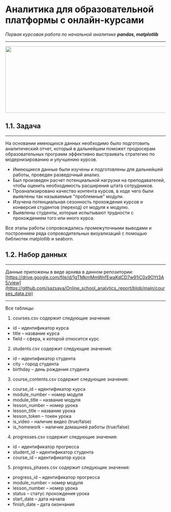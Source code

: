 # Аналитика для образовательной платформы с онлайн-курсами
*Первая курсовая работа по начальной аналитике*
***pandas, matplotlib***
***
<img src="https://img.freepik.com/free-vector/online-education-learning-set-isolated-icons-characters-teachers-tutors-with-computer-images-vector-illustration_1284-67931.jpg?t=st=1743082541~exp=1743086141~hmac=63a74460b27a02e30fad787a430f304063dc2e135f00d8a6014759a8600a2bf6&w=1380" width="626" height="209" />

## 1.1. Задача
***
На основании имеющихся данных необходимо было подготовить аналитический отчет, который в дальнейшем поможет продюсерам образовательных программ эффективно выстраивать стратегию по модернизированию и улучшению курсов. 
- Имеющиеся данные были изучены и подготовлены для дальнейшей работы, проведен разведочный анализ.
- Был произведен расчет потенциальной нагрузки на преподавателей, чтобы оценить необходимость расширения штата сотрудников. 
- Проанализировано качество контента курсов, в ходе чего были выявлены так называемые "проблемные" модули.
- Изучена потенциальная сезонность прохождения курсов и конверсия студентов (переход) от модуля к модулю.  
- Выявлены студенты, которые испытывают трудности с прохождением того или иного курса.
  
Все этапы работы сопровождались промежуточными выводами  и построением ряда сопроводительных визуализаций с помощью библиотек matplotlib и seaborn.

## 1.2. Набор данных
***
Данные приложены в виде архива в данном репозитории:
[https://drive.google.com/file/d/1gTMkmMmWnfEwaKdCD7w91iC0x9OYt3A5/view](https://github.com/sazsava/Online_school_analytics_report/blob/main/courses_data.zip)
***

Все таблицы:
1) courses.csv содержит следующие значения:
- id – идентификатор курса
- title – название курса
- field – сфера, к которой относится курс

2) students.csv содержит следующие значения:
- id – идентификатор студента
- city – город студента
- birthday – день рождения студента

3) course_contents.csv содержит следующие значения:
- course_id – идентификатор курса
- module_number – номер модуля
- module_title – название модуля
- lesson_number – номер урока
- lesson_title – название урока
- lesson_token – токен урока
- is_video – наличие видео (true/false)
- is_homework – наличие домашней работы (true/false)

4) progresses.csv содержит следующие значения:
- id – идентификатор прогресса
- student_id – идентификатор студента
- course_id – идентификатор курса

5) progress_phases.csv содержит следующие значения:
- progress_id – идентификатор прогресса
- module_number – номер модуля
- lesson_number – номер урока
- status – статус прохождения урока
- start_date – дата начала
- finish_date – дата окончания
